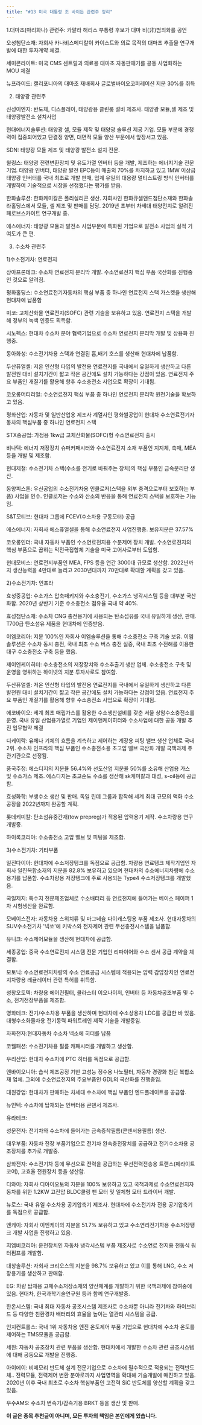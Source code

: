 ```yaml
---
title: "#13 미국 대통령 조 바이든 관련주 정리"
---
```


1.대마초(마리화나) 관련주: 카말라 해리스 부통령 후보가 대마 비(非)범죄화를 공언

 

오성첨단소재: 자회사 카나비스메디칼이 카이스트와 의료 목적의 대마초 추출물 연구개발에 대한 투자계약 체결.

 

세미콘라이트: 미국 CMS 센트럴과 의료용 대마초 자동판매기를 공동 사업화하는 MOU 체결

 

뉴프라이드: 캘리포니아의 대마초 재배회사 글로벌바이오코퍼레이션 지분 30%를 취득

 

2. 태양광 관련주

 

신성이엔지: 반도체, 디스플레이, 태양광용 클린룸 설비 제조사. 태양광 모듈,셀 제조 및 태양광발전소 설치사업

 

현대에너지솔루션: 태양광 셀, 모듈 제작 및 태양광 솔루션 제공 기업. 모듈 부분에 경쟁력이 집중되어있고 단결정 양면, 대면적 모듈 양산 부문에서 앞장서고 있음.

 

SDN: 태양광 모듈 제조 및 태양광 발전소 설치 전문. 

 

윌링스: 태양광 전련변환장치 및 유도가열 인버터 등을 개발, 제조하는 에너지기술 전문기업. 태양광 인버터, 태양광 발전 EPC등이 매출의 70%를 차지하고 있고 1MW 이상급 태양광 인버터를 국내 최초로 개발 판매, 업계 유일의 대용량 멀티스트링 방식 인버터를 개발하여 기술적으로 시장을 선점했다는 평가를 받음.

 

한화솔루션: 한화케미칼은 폴리실리콘 생산. 자회사인 한화큐셀앤드첨단소재와 한화솔라홀딩스에서 모듈, 셀 제조 및 판매를 담당. 2019년 초부터 차세대 태양전지로 알려진 페로브스카이트 연구개발 중.

 

에스에너지: 태양광 모듈과 발전소 사업부문에 특화된 기업으로 발전소 사업의 실적 기여도가 큰 편.

 

 

3. 수소차 관련주

1)수소전기차: 연료전지

 

상아프론테크: 수소차 연료전지 분리막 개발. 수소연료전지 핵심 부품 국산화를 진행중인 것으로 알려짐. 

 

평화홀딩스: 수소연료전기자동차의 핵심 부품 중 하나인 연료전지 스택 가스켓을 생산해 현대차에 납품함

 

미코: 고체산화물 연료전지(SOFC) 관련 기술을 보유하고 있음. 연료전지 스택을 개발해 정부의 녹색 인증도 획득함.

 

시노펙스: 현대차 수소차 분야 협력기업으로 수소차 연료전지 분리막 개발 및 상용화 진행중.

 

동아화성: 수소전기차용 스택과 연결된 흡,배기 호스를 생산해 현대차에 납품함.

 

두산퓨얼셀: 저온 인산형 타입의 발전용 연료전지를 국내에서 유일하게 생산하고 다른 발전원 대비 설치기간이 짧고 작은 공간에도 설치 가능하다는 강점이 있음. 연료전지 주요 부품인 개질기를 활용해 향후 수소충전소 사업으로 확장이 기대됨.

 

코오롱머티리얼: 수소연료전지 핵심 부품 중 하나인 연료전지 분리막 원천기술을 확보하고 있음.

 

평화산업: 자동차 및 일반산업용 제조사 계열사인 평화씰공업이 현대차  수소연료전기자동차의 핵심부품 중 하나인 연료전지 스택 

 

STX중공업: 가정용 1kw급 고체산화물(SOFC)형 수소연료전지 출시

 

비나텍: 에너지 저장장치 슈퍼커패시터와 수소연료전지 소재 부품인 지지체, 촉매, MEA 등을 개발 및 제조함.

 

현대제철: 수소전기차 스택(수소를 전기로 바꿔주는 장치)의 핵심 부품인 금속분리판 생산. 

 

동양피스톤: 우신공업의 수소전기차용 인클로저(스택을 외부 충격으로부터 보호하는 부품) 사업을 인수. 인클로저는 수소와 산소의 반응을 통해 연료전지 스택을 보호하는 기능임.

 

S&T모티브: 현대차 그룹에 FCEV(수소차용 구동모터) 공급

 

에스에너지: 자회사 에스퓨얼셀을 통해 수소연료전지 사업진행중. 보유지분은 37.57%

 

코오롱인더: 국내 자동차 부품인 수소연료전지용 수분제어 장치 개발. 수소연료전지의 핵심 부품으로 꼽히는 막전극접합체 기술을 미국 고어사로부터 도입함. 

 

현대모비스: 연료전지부품인 MEA, FPS 등을 연간 3000대 규모로 생산함. 2022년까지 생산능력을 4만대로 늘리고 2030년대까지 70만대로 확대할 계획을 갖고 있음.

 

 

2)수소전기차: 인프라

 

효성중공업: 수소가스 압축패키지와 수소충전기, 수소가스 냉각시스템 등을 대부분 국산화함. 2020년 상반기 기준 수소충전소 점유율 국내 약 40%.

 

효성첨단소재: 수소차 CNG 충전용기에 사용되는 탄소섬유를 국내 유일하게 생산, 판매. T700급 탄소섬유 제품을 현대차에 인증받음.

 

이엠코리아: 지분 100%인 자회사 이엠솔루션을 통해 수소충전소 구축 기술 보유. 이엠솔루션은 수소차 동시 충전, 국내 최초 수소 버스 충전 실증, 국내 최초 수전해를 이용한 대구 수소충전소 구축 등을 했음.

 

제이엔케이히터: 수소충전소의 저장장치와 수소추출기 생산 업체. 수소충전소 구축 및 운영을 영위하는 하이넷의 지분 투자사로도 참여함.

 

두산퓨얼셀: 저온 인산형 타입의 발전용 연료전지를 국내에서 유일하게 생산하고 다른 발전원 대비 설치기간이 짧고 작은 공간에도 설치 가능하다는 강점이 있음. 연료전지 주요 부품인 개질기를 활용해 향후 수소충전소 사업으로 확장이 기대됨.

 

에코바이오: 세계 최초 매립가스를 활용한 수소생산설비를 갖춘 서울 상암수소충전소를 운영. 국내 유일 산업용가열로 기업인 제이앤케이히터와 수소사업에 대한 공동 개발 추진 업무협약 체결

 

디케이락: 유체나 기체의 흐름을 계측하고 제어하는 계장용 피팅 밸브 생산 업체로 국내 2위. 수소차 인프라의 핵심 부품인 수소충전소용 초고압 밸브 국산화 개발 국책과제 주관기관으로 선정됨. 

 

풍국주정: 에스디지의 지분율 56.4%와 선도산업 지분율 50%를 소유해 산업용 가스 및 수소가스 제조. 에스디지는 초고순도 수소를 생산해 sk케미칼과 대성, s-oil등에 공급함.

 

효성화학: 부생수소 생산 및 판매. 독일 린데 그룹과 합작해 세계 최대 규모의 액화 수소 공장을 2022년까지 완공할 계획.

 

롯데케미칼: 탄소섬유중간재(tow prepreg)가 적용된 압력용기 제작. 수소차량용 연구개발중.

 

하이록코리아:  수소충전소 고압 밸브 및 피팅을 제조함.

 

3)수소전기차: 기타부품

 

일진다이아: 현대차에 수소저장탱크를 독점으로 공급함. 차량용 연료탱크 제작기업인 자회사 일진복합소재의 지분을 82.8% 보유하고 있으며 현대차의 수소에너지차량에 수소용기를 납품함. 수소차량용 저장탱크에 주로 사용되는 Type4 수소저장탱크를 개발했음.

 

국일제지: 특수지 전문제조업체로 수소배터리 등 연료전지에 들어가는 베이스 페이퍼 1차 시험생산을 완료함.

 

모베이스전자:  자동차용 스위치류 및 마그네슘 다이캐스팅용 부품 제조사. 현대자동차의 SUV수소전기차 '넥쏘'에 키박스와 전자제어 관련 무선충전시스템을 납품함.

 

유니크: 수소제어모듈을 생산해 현대차에 공급함.

 

세종공업: 중국 수소연료전지 시스템 전문 기업인 리파이어와 수소 센서 공급 계약을 체결함.

 

모토닉: 수소연료전지차량의 수소 연료공급 시스템에 적용되는 압력 감압장치인 연료전지차량용 레귤레이터 관련 특허를 취득함.

 

성창오토텍:  차량용 에어컨필터, 클라스터 이오나이저, 인버터 등 자동차공조부품 및 수소, 전기전장부품을 제조함.

 

영화테크: 전기/수소차용 부품을 생산하며 현대차에 수소상용차 LDC를 공급한 바 있음. 대형수소화물차용 전기동력 파워트레인 제작 기술을 개발중임.

 

자화전자:현대자동차 수소차 넥소에 히터를 납품

 

코웰패션: 수소전기차용 필름 캐패시터를 개발하고 생산함.

 

우리산업: 현대차 수소차에 PTC 히터를 독점으로 공급함.

 

엔바이오니아: 습식 제조공정 기반 고성능 정수용 나노필터, 자동차 경량화 첨단 복합소재 업체. 그외에 수소연료전지의 주요부품인 GDL의 국산화를 진행중임.

 

대원강업: 현대차가 판매하는 차세대 수소차에 핵심 부품인 엔드플레이트를 공급함.

 

뉴인텍: 수소차에 탑재되는 인버터용 콘덴서 제조사.

 

유라테크: 

 

성문전자: 전기차와 수소차에 들어가는 금속증착필름(콘덴서용필름) 생산.

 

대우부품: 자동차 전장 부품기업으로 전기차 완속충전장치를 공급하고 전기수소차용 공조장치를 추가로 개발중.

 

삼화전자: 수소전기차 등에 무선으로 전력을 공급하는 무선전력전송용 트랜스(페라이트코어), 고효율 전원장치 등을 생산함.

 

디와이: 자회사 디아이오토의 지분을 100% 보유하고 있고 국책과제로 수소연료전지자동차를 위한 1.2KW 고전압 BLDC쿨링 팬 모터 및 일체형 모터 드라이버 개발.

 

뉴로스: 국내 유일 수소차용 공기압축기 제조사. 현대차에 수소전기차 전용 공기압축기를 독점으로 공급함.

 

엔케이: 자회사 이엔케이의 지분을 51.7% 보유하고 있고 수소연리전기차용 수소저장탱크 개발 사업을 진행하고 있음.

 

지엠비코리아: 운전장치인 자동차 냉각시스템 부품 제조사로 수소연료 전지용 전동식 워터펌프를 개발함.

 

대창솔루션: 자회사 크리오스의 지분을 98.7% 보유하고 있고 이를 통해 LNG, 수소 저장용기를 생산하고 판매함.

 

EG: 차량 탑재용 고체수소저장소재의 양산체계를 개발하기 위한 국책과제에 참여중에 있음. 현대차, 한국과학기술연구원 등과 함꼐 연구개발중. 

 

한온시스템: 국내 최대 자동차 공조시스템 제조사로 수소차뿐 아니라 전기차와 하이브리드 등 다양한 친환경차 배터리의 효율을 높이는 열관리 시스템을 공급. 

 

인지컨트롤스: 국내 1위 자동차용 엔진 온도제어 부품 기업으로 현대차에 수소차 온도를 제어하는 TMS모듈을 공급함.

 

세원: 자동차 공조장치 관련 부품을 생산함. 현대차에서 개발한 수소차 관련 공조시스템에 대해 공동으로 개발을 진행중.

 

아이에이: 비메모리 반도체 설계 전문기업으로 수소차에 필수적으로 적용되는 전력반도체.. 전력모듈, 전력제어 변환 분야로까지 사업영역을 확대해 기술개발에 매진하고 있음. 2020년 이후 국내 최초로 수소차 핵심부품인 고전력 SiC 반도체를 양산할 계획을 갖고 있음.

 

우수AMS: 수소차 변속기/감속기용 BRKT 등을 생산 및 판매.

**이 글은 종목 추천글이 아니며, 모든 투자의 책임은 본인에게 있습니다.**
